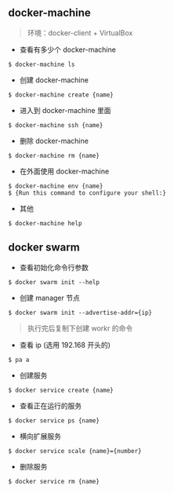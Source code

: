 ## docker-machine

>环境：docker-client + VirtualBox

- 查看有多少个 docker-machine

```
$ docker-machine ls
```

- 创建 docker-machine

```
$ docker-machine create {name}
```

- 进入到 docker-machine 里面

```
$ docker-machine ssh {name}
```

- 删除 docker-machine

```
$ docker-machine rm {name}
```

- 在外面使用 docker-machine

```
$ docker-machine env {name}
$ {Run this command to configure your shell:}
```

- 其他

```
$ docker-machine help
```

## docker swarm

- 查看初始化命令行参数

```
$ docker swarm init --help
```

- 创建 manager 节点

```
$ docker swarm init --advertise-addr={ip}
```

>执行完后复制下创建 workr 的命令

- 查看 ip (选用 192.168 开头的)

```
$ pa a  
```

- 创建服务

```
$ docker service create {name}
```

- 查看正在运行的服务

```
$ docker service ps {name}
```

- 横向扩展服务

```
$ docker service scale {name}={number}
```

- 删除服务

```
$ docker service rm {name}
```